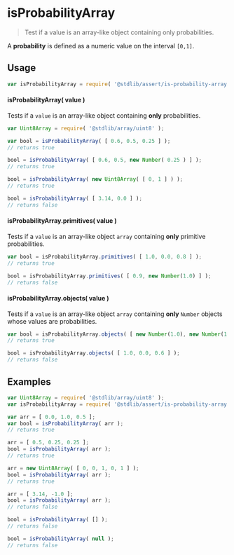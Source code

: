 # isProbabilityArray

> Test if a value is an array-like object containing only probabilities.

<section class="intro">

A **probability** is defined as a numeric value on the interval `[0,1]`.

</section>

<!-- /.intro -->

<section class="usage">

## Usage

```javascript
var isProbabilityArray = require( '@stdlib/assert/is-probability-array' );
```

#### isProbabilityArray( value )

Tests if a `value` is an array-like object containing **only** probabilities.

<!-- eslint-disable no-new-wrappers -->

```javascript
var Uint8Array = require( '@stdlib/array/uint8' );

var bool = isProbabilityArray( [ 0.6, 0.5, 0.25 ] );
// returns true

bool = isProbabilityArray( [ 0.6, 0.5, new Number( 0.25 ) ] );
// returns true

bool = isProbabilityArray( new Uint8Array( [ 0, 1 ] ) );
// returns true

bool = isProbabilityArray( [ 3.14, 0.0 ] );
// returns false
```

#### isProbabilityArray.primitives( value )

Tests if a `value` is an array-like object `array` containing **only** primitive probabilities.

<!-- eslint-disable no-new-wrappers -->

```javascript
var bool = isProbabilityArray.primitives( [ 1.0, 0.0, 0.8 ] );
// returns true

bool = isProbabilityArray.primitives( [ 0.9, new Number(1.0) ] );
// returns false
```

#### isProbabilityArray.objects( value )

Tests if a `value` is an array-like object `array` containing **only** `Number` objects whose values are probabilities.

<!-- eslint-disable no-new-wrappers -->

```javascript
var bool = isProbabilityArray.objects( [ new Number(1.0), new Number(1.0) ] );
// returns true

bool = isProbabilityArray.objects( [ 1.0, 0.0, 0.6 ] );
// returns false
```

</section>

<!-- /.usage -->

<section class="examples">

## Examples

<!-- eslint no-undef: "error" -->

```javascript
var Uint8Array = require( '@stdlib/array/uint8' );
var isProbabilityArray = require( '@stdlib/assert/is-probability-array' );

var arr = [ 0.0, 1.0, 0.5 ];
var bool = isProbabilityArray( arr );
// returns true

arr = [ 0.5, 0.25, 0.25 ];
bool = isProbabilityArray( arr );
// returns true

arr = new Uint8Array( [ 0, 0, 1, 0, 1 ] );
bool = isProbabilityArray( arr );
// returns true

arr = [ 3.14, -1.0 ];
bool = isProbabilityArray( arr );
// returns false

bool = isProbabilityArray( [] );
// returns false

bool = isProbabilityArray( null );
// returns false
```

</section>

<!-- /.examples -->

<section class="links">

</section>

<!-- /.links -->
